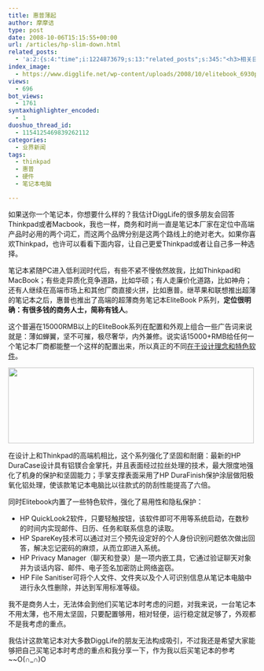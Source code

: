 ```yaml
---
title: 惠普薄起
author: 摩摩诘
type: post
date: 2008-10-06T15:15:55+00:00
url: /articles/hp-slim-down.html
related_posts:
  - 'a:2:{s:4:"time";i:1224873679;s:13:"related_posts";s:345:"<h3>相关日志</h3><ul class="related_post"><li><a href="http://www.digglife.cn/articles/hp-event-2.html" title="一年智选在于春,惠普全程助力">一年智选在于春,惠普全程助力</a></li><li><a href="http://www.digglife.cn/articles/itop.html" title="iPod笔记本发布&#8211;iTop">iPod笔记本发布&#8211;iTop</a></li></ul>";}'
index_image:
  - https://www.digglife.net/wp-content/uploads/2008/10/elitebook_6930p.jpg
views:
  - 696
bot_views:
  - 1761
syntaxhighlighter_encoded:
  - 1
duoshuo_thread_id:
  - 1154125469839262112
categories:
  - 业界新闻
tags:
  - thinkpad
  - 惠普
  - 硬件
  - 笔记本电脑

---
```

如果送你一个笔记本，你想要什么样的？我估计DiggLife的很多朋友会回答Thinkpad或者Macbook，我也一样，商务和时尚一直是笔记本厂家在定位中高端产品时必用的两个词汇，而这两个品牌分别是这两个路线上的绝对老大。如果你喜欢Thinkpad，也许可以看看下面内容，让自己更爱Thinkpad或者让自己多一种选择。

笔记本紧随PC进入低利润时代后，有些不紧不慢依然故我，比如Thinkpad和MacBook；有些走异质化竞争道路，比如华硕；有人走廉价化道路，比如神舟；还有人继续在高端市场上和其他厂商直接火拼，比如惠普。继苹果和联想推出超薄的笔记本之后，惠普也推出了高端的超薄商务笔记本EliteBook P系列，**定位很明确：有很多钱的商务人士，简称有钱人**。

<!--more-->

这个普遍在15000RMB以上的EliteBook系列在配置和外观上组合一些广告词来说就是：薄如蝉翼，坚不可摧，极尽奢华，内外兼修。说实话15000+RMB给任何一个笔记本厂商都能整一个这样的配置出来，所以真正的不同<a href="http://review.feedsky.com/review/feedsky/diggliferss/~/txt/182/r.html" target="_blank">在于设计理念和特色软件</a>。

<img class="alignnone" src="https://www.digglife.net/qiniu/2649/image/a4fb17c9ebd40008e39fd593881a74d4.jpg" alt="" width="500" height="154" />

在设计上和Thinkpad的高端机相比，这个系列强化了坚固和耐磨：最新的HP DuraCase设计具有铝镁合金掌托，并且表面经过拉丝处理的技术，最大限度地强化了机身的保护和坚固能力；手掌支撑表面采用了HP DuraFinish保护涂层做阳极氧化铝处理，使该款笔记本电脑比以往款式的防刮性能提高了六倍。

同时Elitebook内置了一些特色软件，强化了易用性和隐私保护：

  * HP QuickLook2软件，只要轻触按钮，该软件即可不用等系统启动，在数秒的时间内实现邮件、日历、任务和联系信息的读取。
  * HP SpareKey技术可以通过对三个预先设定好的个人身份识别问题依次做出回答，解决忘记密码的麻烦，从而立即进入系统。
  * HP Privacy Manager（聊天和登录）是一项内嵌工具，它通过验证聊天对象并为谈话内容、邮件、电子签名加密防止网络盗窃。
  * HP File Sanitiser可将个人文件、文件夹以及个人可识别信息从笔记本电脑中进行永久性删除，并达到军用标准等级。

我不是商务人士，无法体会到他们买笔记本时考虑的问题，对我来说，一台笔记本不用太薄，也不用太坚固，只要配置够用，相对轻便，运行稳定就足够了，外观都不是我考虑的重点。

我估计这款笔记本对大多数DiggLife的朋友无法构成吸引，不过我还是希望大家能够把自己买笔记本时考虑的重点和我分享一下，作为我以后买笔记本的参考~~O(∩_∩)O
